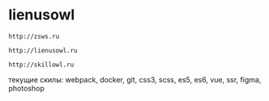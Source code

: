# lienusowl

`http://zsws.ru`

`http://lienusowl.ru`

`http://skillowl.ru`

текущие скилы: webpack, docker, git, css3, scss, es5, es6, vue, ssr, figma, photoshop

